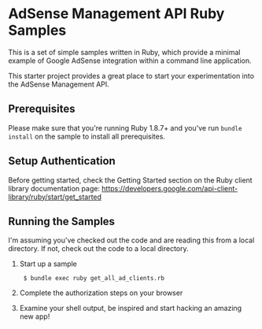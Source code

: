 # AdSense Management API Ruby Samples

This is a set of simple samples written in Ruby, which provide a minimal
example of Google AdSense integration within a command line application.

This starter project provides a great place to start your experimentation into
the AdSense Management API.

## Prerequisites

Please make sure that you're running Ruby 1.8.7+ and you've run
`bundle install` on the sample to install all prerequisites.

## Setup Authentication

Before getting started, check the Getting Started section on the Ruby client
library documentation page:
https://developers.google.com/api-client-library/ruby/start/get_started

## Running the Samples

I'm assuming you've checked out the code and are reading this from a local
directory. If not, check out the code to a local directory.

1. Start up a sample

        $ bundle exec ruby get_all_ad_clients.rb

2. Complete the authorization steps on your browser

3. Examine your shell output, be inspired and start hacking an amazing new app!
